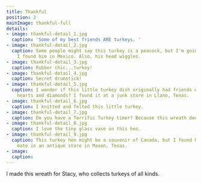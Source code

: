 ```yaml
---
title: Thankful
position: 2
mainImage: thankful-full
details:
- image: thankful-detail_1.jpg
  caption: 'Some of my best friends ARE turkeys. '
- image: thankful-detail_2.jpg
  caption: Some people might say this turkey is a peacock, but I'm going with turkey.
    I found him in Mexico. Also, his head wiggles.
- image: thankful-detail_3.jpg
  caption: Rubber chic...turkey!
- image: thankful-detail_4.jpg
  caption: Secret drumstick!
- image: thankful-detail_5.jpg
  caption: I wonder if this little turkey dish originally had friends with clubs,
    hearts and diamonds? I found it at a junk store in Llano, Texas.
- image: thankful-detail_6.jpg
  caption: I knitted and felted this little turkey.
- image: thankful-detail_7.jpg
  caption: Do you have a Terrific Turkey timer? Because this wreath does.
- image: thankful-detail_8.jpg
  caption: I love the tiny glass vase on this hen.
- image: thankful-detail_9.jpg
  caption: This turkey hen might be a souvenir of Canada, but I found her and her
    mate in an antique store in Mason, Texas.
- image: 
  caption: 
---
```


I made this wreath for Stacy, who collects turkeys of all kinds.
